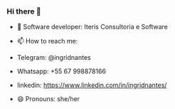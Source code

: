 ### Hi there 👋

- 🌱 Software developer: Iteris Consultoria e Software

- 📫 How to reach me: 
-  Telegram: @ingridnantes
-  Whatsapp: +55 67 998878166
-  linkedin: https://www.linkedin.com/in/ingridnantes/
   
- 😄 Pronouns: she/her
